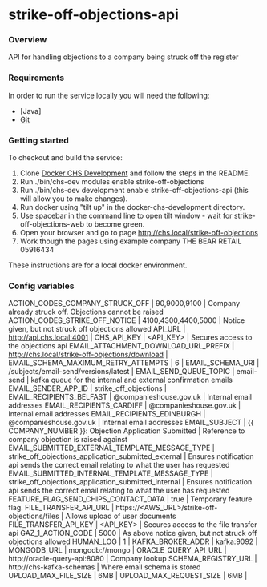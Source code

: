 # strike-off-objections-api

### Overview
API for handling objections to a company being struck off the register

### Requirements

In order to run the service locally you will need the following:

- [Java]
- [Git](https://git-scm.com/downloads)

### Getting started

To checkout and build the service:
1. Clone [Docker CHS Development](https://github.com/companieshouse/docker-chs-development) and follow the steps in the README.
2. Run ./bin/chs-dev modules enable strike-off-objections
3. Run ./bin/chs-dev development enable strike-off-objections-api (this will allow you to make changes).
4. Run docker using "tilt up" in the docker-chs-development directory.
5. Use spacebar in the command line to open tilt window - wait for strike-off-objections-web to become green.
6. Open your browser and go to page http://chs.local/strike-off-objections
7. Work though the pages using example company THE BEAR RETAIL 05916434

These instructions are for a local docker environment.

### Config variables

ACTION_CODES_COMPANY_STRUCK_OFF | 90,9000,9100 | Company already struck off. Objections cannot be raised
ACTION_CODES_STRIKE_OFF_NOTICE | 4100,4300,4400,5000 | Notice given, but not struck off objections allowed
API_URL | http://api.chs.local:4001 |
CHS_API_KEY | <API_KEY> | Secures access to the objections api
EMAIL_ATTACHMENT_DOWNLOAD_URL_PREFIX | http://chs.local/strike-off-objections/download |
EMAIL_SCHEMA_MAXIMUM_RETRY_ATTEMPTS | 6 |
EMAIL_SCHEMA_URI | /subjects/email-send/versions/latest |
EMAIL_SEND_QUEUE_TOPIC | email-send | kafka queue for the internal and external confirmation emails
EMAIL_SENDER_APP_ID | strike_off_objections | 
EMAIL_RECIPIENTS_BELFAST | <NAME>@companieshouse.gov.uk | Internal email addresses
EMAIL_RECIPIENTS_CARDIFF | <NAME>@companieshouse.gov.uk | Internal email addresses
EMAIL_RECIPIENTS_EDINBURGH | <NAME>@companieshouse.gov.uk | Internal email addresses
EMAIL_SUBJECT | {{ COMPANY_NUMBER }}: Objection Application Submitted | Reference to company objection is raised against
EMAIL_SUBMITTED_EXTERNAL_TEMPLATE_MESSAGE_TYPE | strike_off_objections_application_submitted_external | Ensures notification api sends the correct email relating to what the user has requested
EMAIL_SUBMITTED_INTERNAL_TEMPLATE_MESSAGE_TYPE | strike_off_objections_application_submitted_internal | Ensures notification api sends the correct email relating to what the user has requested
FEATURE_FLAG_SEND_CHIPS_CONTACT_DATA | true | Temporary feature flag.
FILE_TRANSFER_API_URL | https://<AWS_URL>/strike-off-objections/files | Allows upload of user documents
FILE_TRANSFER_API_KEY | <API_KEY> | Secures access to the file transfer api
GAZ_1_ACTION_CODE | 5000 | As above notice given, but not struck off objections allowed
HUMAN_LOG | 1 |
KAFKA_BROKER_ADDR | kafka:9092 |
MONGODB_URL | mongodb://mongo |
ORACLE_QUERY_API_URL | http://oracle-query-api:8080 | Company lookup
SCHEMA_REGISTRY_URL | http://chs-kafka-schemas | Where email schema is stored
UPLOAD_MAX_FILE_SIZE | 6MB |
UPLOAD_MAX_REQUEST_SIZE | 6MB |
